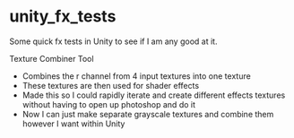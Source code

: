# unity_fx_tests
Some quick fx tests in Unity to see if I am any good at it.

Texture Combiner Tool
  - Combines the r channel from 4 input textures into one texture
  - These textures are then used for shader effects
  - Made this so I could rapidly iterate and create different effects textures without having to open up photoshop and do it
  - Now I can just make separate grayscale textures and combine them however I want within Unity
